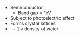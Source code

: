  - Semiconductor
	 - Band gap = 1eV
 - Subject to photoelectric effect
 - Forms crystal lattices
 - $\sim 2\times$ density of water